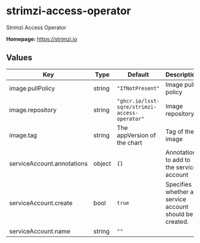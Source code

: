 # strimzi-access-operator

Strimzi Access Operator

**Homepage:** <https://strimzi.io>

## Values

| Key | Type | Default | Description |
|-----|------|---------|-------------|
| image.pullPolicy | string | `"IfNotPresent"` | Image pull policy |
| image.repository | string | `"ghcr.io/lsst-sqre/strimzi-access-operator"` | Image repository |
| image.tag | string | The appVersion of the chart | Tag of the image |
| serviceAccount.annotations | object | `{}` | Annotations to add to the service account |
| serviceAccount.create | bool | `true` | Specifies whether a service account should be created. |
| serviceAccount.name | string | `""` |  |
